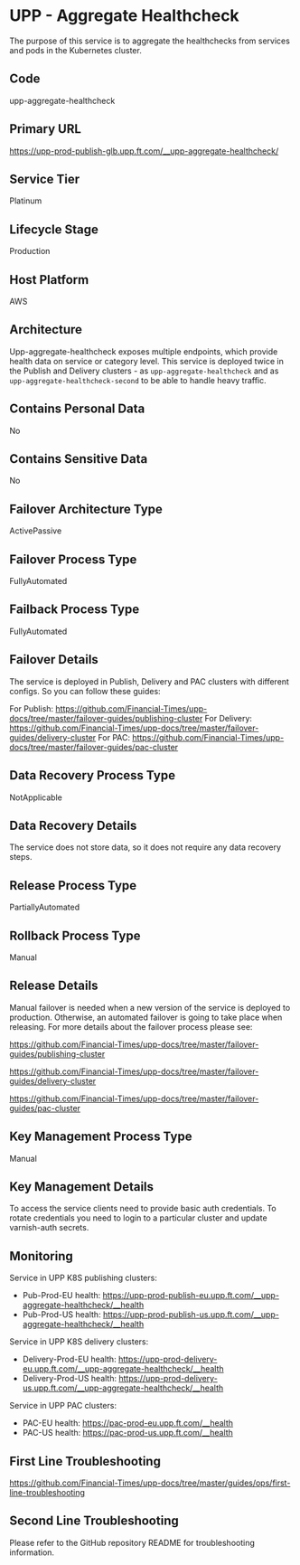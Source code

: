 <!--
    Written in the format prescribed by https://github.com/Financial-Times/runbook.md.
    Any future edits should abide by this format.
-->
# UPP - Aggregate Healthcheck

The purpose of this service is to aggregate the healthchecks from services and pods in the Kubernetes cluster.

## Code

upp-aggregate-healthcheck

## Primary URL

https://upp-prod-publish-glb.upp.ft.com/__upp-aggregate-healthcheck/

## Service Tier

Platinum

## Lifecycle Stage

Production

## Host Platform

AWS

## Architecture

Upp-aggregate-healthcheck exposes multiple endpoints, which provide health data on service or category level. This service is deployed twice in the Publish and Delivery clusters -
as `upp-aggregate-healthcheck` and as `upp-aggregate-healthcheck-second` to be able to handle heavy traffic.

## Contains Personal Data

No

## Contains Sensitive Data

No

<!-- Placeholder - remove HTML comment markers to activate
## Can Download Personal Data
Choose Yes or No

...or delete this placeholder if not applicable to this system
-->

<!-- Placeholder - remove HTML comment markers to activate
## Can Contact Individuals
Choose Yes or No

...or delete this placeholder if not applicable to this system
-->

## Failover Architecture Type

ActivePassive

## Failover Process Type

FullyAutomated

## Failback Process Type

FullyAutomated

## Failover Details

The service is deployed in Publish, Delivery and PAC clusters with different configs. So you can follow these guides:

For Publish: <https://github.com/Financial-Times/upp-docs/tree/master/failover-guides/publishing-cluster>
For Delivery: <https://github.com/Financial-Times/upp-docs/tree/master/failover-guides/delivery-cluster>
For PAC: <https://github.com/Financial-Times/upp-docs/tree/master/failover-guides/pac-cluster>

## Data Recovery Process Type

NotApplicable

## Data Recovery Details

The service does not store data, so it does not require any data recovery steps.

## Release Process Type

PartiallyAutomated

## Rollback Process Type

Manual

## Release Details

Manual failover is needed when a new version of
the service is deployed to production.
Otherwise, an automated failover is going to take place when releasing.
For more details about the failover process please see:

<https://github.com/Financial-Times/upp-docs/tree/master/failover-guides/publishing-cluster>

<https://github.com/Financial-Times/upp-docs/tree/master/failover-guides/delivery-cluster>

<https://github.com/Financial-Times/upp-docs/tree/master/failover-guides/pac-cluster>

<!-- Placeholder - remove HTML comment markers to activate
## Heroku Pipeline Name
Enter descriptive text satisfying the following:
This is the name of the Heroku pipeline for this system. If you don't have a pipeline, this is the name of the app in Heroku. A pipeline is a group of Heroku apps that share the same codebase where each app in a pipeline represents the different stages in a continuous delivery workflow, i.e. staging, production.

...or delete this placeholder if not applicable to this system
-->

## Key Management Process Type

Manual

## Key Management Details

To access the service clients need to provide basic auth credentials.
To rotate credentials you need to login to a particular cluster and update varnish-auth secrets.

## Monitoring

Service in UPP K8S publishing clusters:

*   Pub-Prod-EU health: <https://upp-prod-publish-eu.upp.ft.com/__upp-aggregate-healthcheck/__health>
*   Pub-Prod-US health: <https://upp-prod-publish-us.upp.ft.com/__upp-aggregate-healthcheck/__health>

Service in UPP K8S delivery clusters:

*   Delivery-Prod-EU health: <https://upp-prod-delivery-eu.upp.ft.com/__upp-aggregate-healthcheck/__health>
*   Delivery-Prod-US health: <https://upp-prod-delivery-us.upp.ft.com/__upp-aggregate-healthcheck/__health>

Service in UPP PAC clusters:

*   PAC-EU health: <https://pac-prod-eu.upp.ft.com/__health>
*   PAC-US health: <https://pac-prod-us.upp.ft.com/__health>

## First Line Troubleshooting

<https://github.com/Financial-Times/upp-docs/tree/master/guides/ops/first-line-troubleshooting>

## Second Line Troubleshooting

Please refer to the GitHub repository README for troubleshooting information.